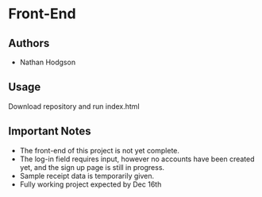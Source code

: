 # Front-End

## Authors

- Nathan Hodgson

## Usage

Download repository and run index.html

## Important Notes

- The front-end of this project is not yet complete.
- The log-in field requires input, however no accounts have been created yet, and the sign up page is still in progress.
- Sample receipt data is temporarily given.
- Fully working project expected by Dec 16th
